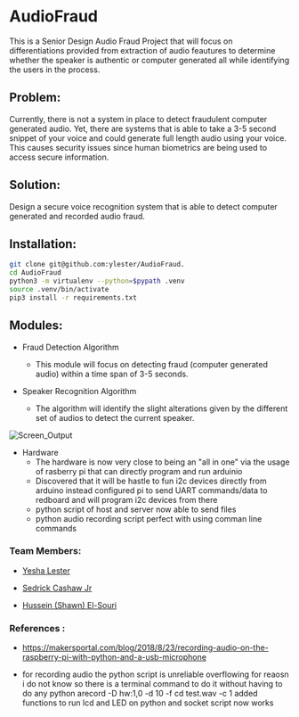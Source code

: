 # AudioFraud

This is a Senior Design Audio Fraud Project that will focus on differentiations provided from extraction of audio feautures to determine whether the speaker is authentic or computer generated all while identifying the users in the process.

## Problem:

Currently, there is not a system in place to detect fraudulent computer generated audio. Yet, there are systems that is able to take a 3-5 second snippet of your voice and could generate full length audio using your voice. This causes security issues since human biometrics are being used to access secure information.

## Solution:

Design a secure voice recognition system that is able to detect computer generated and recorded audio fraud.

## Installation:

```bash
git clone git@github.com:ylester/AudioFraud.
cd AudioFraud
python3 -m virtualenv --python=$pypath .venv
source .venv/bin/activate
pip3 install -r requirements.txt 
```

## Modules:

- Fraud Detection Algorithm
	- This module will focus on detecting fraud (computer generated audio) within a time span of 3-5 seconds.

- Speaker Recognition Algorithm
	- The algorithm will identify the slight alterations given by the different set of audios to detect the current speaker.


![Screen_Output](https://raw.githubusercontent.com/ylester/AudioFraud/master/SMD.png)

- Hardware
	- The hardware is now very close to being an "all in one" via the usage of rasberry pi that can directly program and run arduinio
	- Discovered that it will be hastle to fun i2c devices directly from arduino instead configured pi to send UART commands/data to redboard and will program i2c devices from there
	- python script of host and server now able to send files
	- python audio recording script perfect with using comman line commands

### Team Members:

- [Yesha Lester](https://github.com/ylester)

- [Sedrick Cashaw Jr](https://github.com/sedcash)

- [Hussein (Shawn) El-Souri](https://github.com/helsouri)


### References :
- https://makersportal.com/blog/2018/8/23/recording-audio-on-the-raspberry-pi-with-python-and-a-usb-microphone

- for recording audio the python script is unreliable overflowing for reaosn i do not know so there is a terminal command to do it without having to do any python arecord -D hw:1,0 -d 10 -f cd test.wav -c 1
added functions to run lcd and LED on python and socket script now works


